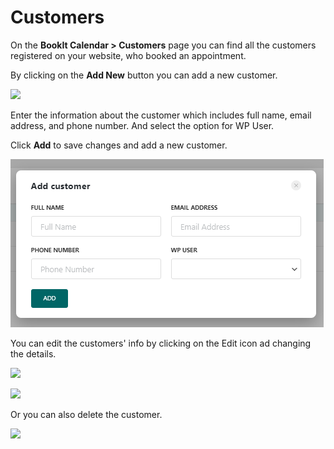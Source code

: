 # Customers

On the **BookIt Calendar > Customers** page you can find all the customers registered on your website, who booked an appointment.&#x20;

By clicking on the **Add New** button you can add a new customer.

![](https://lh6.googleusercontent.com/Ef8ZlAY0Yxo-1fuTwNan5BTE\_pbCHz\_CLOt4mBf3TVS4tUnE\_hadq4ds6uyVi-Ctaw-TPsVdczzQ0wHc4ttTcp6ydQKHUzbeS2MTZoAw8VuOnbyqmtoHZabF92m8aRh0szhK9VSo)

Enter the information about the customer which includes full name, email address, and phone number. And select the option for WP User.

Click **Add** to save changes and add a new customer.&#x20;

![](../.gitbook/assets/77.png)

You can edit the customers' info by clicking on the Edit icon ad changing the details.&#x20;

![](https://lh5.googleusercontent.com/BtBchqLWC4YSzZJgl9HrjfEaRudbwdiTiz0Mrhnr04M0nEh97uZs3Gj-1hFtLrdUarHwEwGQdLtMB88Uz47w8rDfZ6dyVXmrEOWXBvJDMGAo4lCUhbU5FN862XCNcwEm05HIU766)

![](https://lh6.googleusercontent.com/qUJmGVY9Lw94qs4STZ4xMttXyqXmVSwKAidThcdiorV5Ic\_\_5uzXOytsq32LDTE7mULiLPLVFs2ndjcos4fPQurl3zolwiBWacqgQkonkgQ0SkhJS1Z6n4xSPYDVhuxMviPXdJHa)

Or you can also delete the customer.

![](https://lh6.googleusercontent.com/-v8ulvstydBUq0hm1G41Qvwh68NXDfKPc-vhDl-1MT864AGQpdbCXX3ZxWkUJuT1-X9GUw-xgzoss2o42s52zS-Bbg4zBgdBd4OQpqxKhkqPwrXoaBrVfVpgLdvneANEegBBiFoJ)

